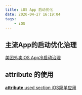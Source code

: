 ```yaml
---
title: iOS App 启动优化
date: 2020-04-27 16:19:04
tags:
    - iOS
---
```


## 主流App的启动优化治理
[美团外卖iOS App冷启动治理](https://tech.meituan.com/2018/12/06/waimai-ios-optimizing-startup.html)

## __attribute__ 的使用
[__attribute__ used section iOS简单应用](https://www.jianshu.com/p/33663906f7a2)